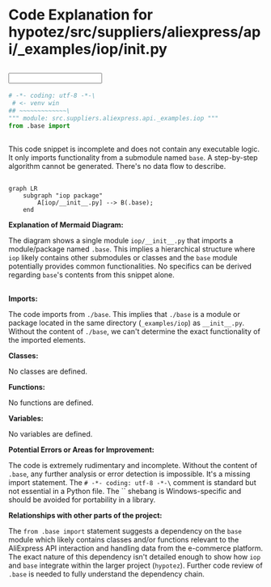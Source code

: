 # Code Explanation for hypotez/src/suppliers/aliexpress/api/_examples/iop/__init__.py

## <input code>

```python
# -*- coding: utf-8 -*-\
 # <- venv win
## ~~~~~~~~~~~~~\
""" module: src.suppliers.aliexpress.api._examples.iop """
from .base import 
```

## <algorithm>

This code snippet is incomplete and does not contain any executable logic. It only imports functionality from a submodule named `base`.  A step-by-step algorithm cannot be generated.  There's no data flow to describe.


## <mermaid>

```mermaid
graph LR
    subgraph "iop package"
        A[iop/__init__.py] --> B(.base);
    end
```

**Explanation of Mermaid Diagram:**

The diagram shows a single module `iop/__init__.py` that imports a module/package named `.base`. This implies a hierarchical structure where `iop` likely contains other submodules or classes and the `base` module potentially provides common functionalities.  No specifics can be derived regarding `base`'s contents from this snippet alone.


## <explanation>

**Imports:**

The code imports from `./base`.  This implies that `./base` is a module or package located in the same directory (`_examples/iop`) as `__init__.py`.  Without the content of `./base`, we can't determine the exact functionality of the imported elements.

**Classes:**

No classes are defined.

**Functions:**

No functions are defined.

**Variables:**

No variables are defined.

**Potential Errors or Areas for Improvement:**

The code is extremely rudimentary and incomplete.  Without the content of `.base`, any further analysis or error detection is impossible. It's a missing import statement.  The `# -*- coding: utf-8 -*-\` comment is standard but not essential in a Python file.  The `` shebang is Windows-specific and should be avoided for portability in a library.


**Relationships with other parts of the project:**

The `from .base import` statement suggests a dependency on the `base` module which likely contains classes and/or functions relevant to the AliExpress API interaction and handling data from the e-commerce platform. The exact nature of this dependency isn't detailed enough to show how `iop` and `base` integrate within the larger project (`hypotez`).  Further code review of `.base` is needed to fully understand the dependency chain.